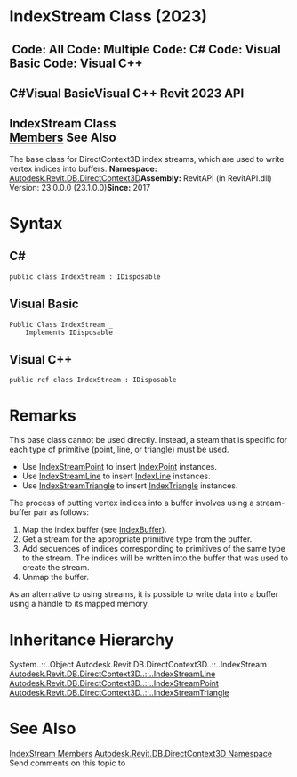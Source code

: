 # IndexStream Class (2023)

﻿
 Code: All Code: Multiple Code: C# Code: Visual Basic Code: Visual C++   
---  
C#Visual BasicVisual C++
Revit 2023 API  
---  
IndexStream Class  
[Members](402d0836-1f62-8762-5c60-83e34ea06520.md "IndexStream Members") See Also  
---  
The base class for DirectContext3D index streams, which are used to write vertex indices into buffers. 
**Namespace:** [Autodesk.Revit.DB.DirectContext3D](f4ba10f0-55ea-5344-173b-688405391794.md "Autodesk.Revit.DB.DirectContext3D Namespace")**Assembly:** RevitAPI (in RevitAPI.dll) Version: 23.0.0.0 (23.1.0.0)**Since:** 2017 
# Syntax
C#  
---  
```text
public class IndexStream : IDisposable
```
  
Visual Basic  
---  
```text
Public Class IndexStream _
	Implements IDisposable
```
  
Visual C++  
---  
```text
public ref class IndexStream : IDisposable
```
  
# Remarks
This base class cannot be used directly. Instead, a steam that is specific for each type of primitive (point, line, or triangle) must be used. 
  * Use [IndexStreamPoint](b2ab0423-2e31-d5a2-ef70-197ca1bf9687.md "IndexStreamPoint Class") to insert [IndexPoint](cd53f076-2011-ce3a-f92e-3b384f21b8ec.md "IndexPoint Class") instances.
  * Use [IndexStreamLine](bc5f0c34-05dc-1957-13bd-f1199e12ba97.md "IndexStreamLine Class") to insert [IndexLine](3b22e25e-f934-3931-6f22-e451ffcc11b0.md "IndexLine Class") instances.
  * Use [IndexStreamTriangle](eb2d6eca-ee09-b69b-fb7c-c84a030cc580.md "IndexStreamTriangle Class") to insert [IndexTriangle](96cdfb77-c6e0-7866-c1f7-799f3dda0ad5.md "IndexTriangle Class") instances.

The process of putting vertex indices into a buffer involves using a stream-buffer pair as follows: 
  1. Map the index buffer (see [IndexBuffer](186f6b15-38c7-cee7-6163-396cfdea43ee.md "IndexBuffer Class")).
  2. Get a stream for the appropriate primitive type from the buffer.
  3. Add sequences of indices corresponding to primitives of the same type to the stream. The indices will be written into the buffer that was used to create the stream.
  4. Unmap the buffer.

As an alternative to using streams, it is possible to write data into a buffer using a handle to its mapped memory. 
# Inheritance Hierarchy
System..::..Object Autodesk.Revit.DB.DirectContext3D..::..IndexStream [Autodesk.Revit.DB.DirectContext3D..::..IndexStreamLine](bc5f0c34-05dc-1957-13bd-f1199e12ba97.md "IndexStreamLine Class") [Autodesk.Revit.DB.DirectContext3D..::..IndexStreamPoint](b2ab0423-2e31-d5a2-ef70-197ca1bf9687.md "IndexStreamPoint Class") [Autodesk.Revit.DB.DirectContext3D..::..IndexStreamTriangle](eb2d6eca-ee09-b69b-fb7c-c84a030cc580.md "IndexStreamTriangle Class")
# See Also
[IndexStream Members](402d0836-1f62-8762-5c60-83e34ea06520.md "IndexStream Members")
[Autodesk.Revit.DB.DirectContext3D Namespace](f4ba10f0-55ea-5344-173b-688405391794.md "Autodesk.Revit.DB.DirectContext3D Namespace")
Send comments on this topic to 